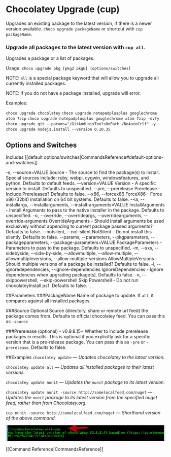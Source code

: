 # Chocolatey Upgrade (cup)
Upgrades an existing package to the latest version, if there is a newer version available.
`choco upgrade packageName` or shortcut with `cup packageName`.
### Upgrade all packages to the latest version with `cup all`.

Upgrades a package or a list of packages.

Usage: `choco upgrade pkg [pkg2 pkgN] [options/switches]`

NOTE: `all` is a special package keyword that will allow you to upgrade
 all currently installed packages.

NOTE: If you do not have a package installed, upgrade will error.

Examples:

 `choco upgrade chocolatey`
 `choco upgrade notepadplusplus googlechrome atom 7zip`
 `choco upgrade notepadplusplus googlechrome atom 7zip -dvfy`
 `choco upgrade git --params="/GitAndUnixToolsOnPath /NoAutoCrlf" -y`
 `choco upgrade nodejs.install --version 0.10.35`


## Options and Switches

Includes [[default options/switches|CommandsReference#default-options-and-switches]]

  -s, --source=VALUE         Source - The source to find the package(s) to
                               install. Special sources include: ruby, webpi,
                               cygwin, windowsfeatures, and python. Defaults to
                               default feeds.
      --version=VALUE        Version - A specific version to install.
                               Defaults to unspecified.
      --pre, --prerelease    Prerelease - Include Prereleases? Defaults to
                               false.
      --x86, --forcex86      ForceX86 - Force x86 (32bit) installation on 64
                               bit systems. Defaults to false.
      --ia, --installargs, --installarguments, --install-arguments=VALUE
                             InstallArguments - Install Arguments to pass to
                               the native installer in the package. Defaults to
                               unspecified.
  -o, --override, --overrideargs, --overridearguments, --override-arguments
                             OverrideArguments - Should install arguments be
                               used exclusively without appending to current
                               package passed arguments? Defaults to false.
      --notsilent, --not-silent
                             NotSilent - Do not install this silently.
                               Defaults to false.
      --params, --parameters, --pkgparameters, --packageparameters, --package-parameters=VALUE
                             PackageParameters - Parameters to pass to the
                               package. Defaults to unspecified.
  -m, --sxs, --sidebyside, --side-by-side, --allowmultiple, --allow-multiple, --allowmultipleversions, --allow-multiple-versions
                             AllowMultipleVersions - Should multiple versions
                               of a package be installed? Defaults to false.
  -i, --ignoredependencies, --ignore-dependencies
                             IgnoreDependencies - Ignore dependencies when
                               upgrading package(s). Defaults to false.
  -n, --skippowershell, --skip-powershell
                             Skip Powershell - Do not run chocolateyInstall.ps1. Defaults to false.


##Parameters
###PackageName
Name of package to update. If `all`, it compares against all installed packages.

###Source
Optional
Source (directory, share or remote url feed) the package comes from.
Defaults to official chocolatey feed.
You can pass this as `-source`

###Prerelease (optional) - v0.9.8.15+
Whether to include prerelease packages in results.
This is optional if you explicitly ask for a specific version that is a pre-release package.
You can pass this as `-pre` or `-prerelease`.
Defaults to false.

##Examples
`chocolatey update` — _Updates chocolatey to the latest version._

`chocolatey update all` — _Updates all installed packages to their latest versions._

`chocolatey update nunit` — _Updates the `nunit` package to its latest version._

`chocolatey update nunit -source http://somelocalfeed.com/nuget` — _Updates the `nunit` package to its latest version from the specified nuget feed, rather than from Chocolatey.org._

`cup nunit -source http://somelocalfeed.com/nuget` — _Shorthand version of the above command._

![cup in action](images/cup.png "cup in action")

[[Command Reference|CommandsReference]]
